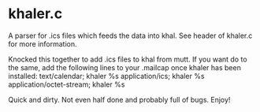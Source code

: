 # khaler.c

A parser for .ics files which feeds the data into khal.
See header of khaler.c for more information.

Knocked this together to add .ics files to khal from mutt. If you want do to the same, add the following lines to your .mailcap once khaler has been installed:
text/calendar; khaler %s
application/ics; khaler %s
application/octet-stream; khaler %s

Quick and dirty. Not even half done and probably full of bugs. Enjoy!
